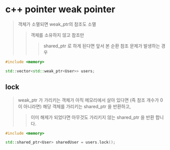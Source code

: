 # c++ pointer weak pointer

> 객체가 소멸되면 weak_ptr의 참조도 소멸
>
> > 객체를 소유하지 않고 참조만
> >
> > > shared_ptr 로 하게 된다면 앞서 본 순환 참조 문제가 발생하는 경우

```cpp
#include <memory>

std::vector<std::weak_ptr<User>> users;
```

## lock

> weak_ptr 가 가리키는 객체가 아직 메모리에서 살아 있다면 (즉 참조 개수가 0 이 아니라면) 해당 객체를 가리키는 shared_ptr 을 반환하고,
>
> > 이미 해제가 되었다면 아무것도 가리키지 않는 shared_ptr 을 반환 합니다.

```cpp
#include <memory>

std::shared_ptr<User> sharedUser = users.lock();
```
